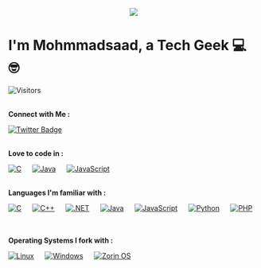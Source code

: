 <p align = "center">
  <img src = "https://user-images.githubusercontent.com/83002941/148117040-84437838-284d-4711-bd8d-860306dc29ee.gif">
</p>

# I'm Mohmmadsaad, a Tech Geek 💻 🤓
![Visitors](https://visitor-badge-reloaded.herokuapp.com/badge?page_id=codelust&color=55acb7&style=for-the-badge&logo=Github)
<br><br>

<b>Connect with Me : </b>

[![Twitter Badge](https://img.shields.io/badge/Twitter-1DA1F2?style=for-the-badge&logo=twitter&logoColor=white)](https://www.twitter.com/_codelust) &emsp;
<br><br>

<b>Love to code in : </b>

[![C](https://img.shields.io/badge/C-00599C?style=for-the-badge&logo=c&logoColor=white)](https://www.learn-c.org/) &emsp;
[![Java](https://img.shields.io/badge/Java-ED8B00?style=for-the-badge&logo=java&logoColor=white)](https://www.w3schools.com/java/) &emsp;
[![JavaScript](https://img.shields.io/badge/JavaScript-323330?style=for-the-badge&logo=javascript&logoColor=F7DF1E)](https://www.w3schools.com/js/) &emsp;
<br><br>

<b>Languages I'm familiar with : </b>

[![C](https://img.shields.io/badge/C-00599C?style=for-the-badge&logo=c&logoColor=white)](https://www.learn-c.org/) &emsp;
[![C++](https://img.shields.io/badge/C%2B%2B-00599C?style=for-the-badge&logo=c%2B%2B&logoColor=white)](https://www.programiz.com/cpp-programming) &emsp;
[![.NET](https://img.shields.io/badge/.NET-512BD4?style=for-the-badge&logo=dotnet&logoColor=white)](https://dotnet.microsoft.com/en-us/learn) &emsp;
[![Java](https://img.shields.io/badge/Java-ED8B00?style=for-the-badge&logo=java&logoColor=white)](https://www.w3schools.com/java/) &emsp;
[![JavaScript](https://img.shields.io/badge/JavaScript-323330?style=for-the-badge&logo=javascript&logoColor=F7DF1E)](https://www.w3schools.com/js/) &emsp;
[![Python](https://img.shields.io/badge/Python-FFD43B?style=for-the-badge&logo=python&logoColor=darkgreen)](https://www.w3schools.com/python/) &emsp;
[![PHP](https://img.shields.io/badge/PHP-777BB4?style=for-the-badge&logo=php&logoColor=white)](https://www.w3schools.com/php/) &emsp;
<br><br>

<b>Operating Systems I fork with : </b>

[![Linux](https://img.shields.io/badge/Kali_Linux-557C94?style=for-the-badge&logo=kali-linux&logoColor=white)](https://www.kali.org/) &emsp;
[![Windows](https://img.shields.io/badge/Windows-0078D6?style=for-the-badge&logo=windows&logoColor=white)](https://www.microsoft.com/en-in/windows) &emsp;
[![Zorin OS](https://img.shields.io/badge/Zorin%20OS-0CC1F3?style=for-the-badge&logo=zorin&logoColor=white)](https://zorin.com/os/) &emsp;
<br><br>



